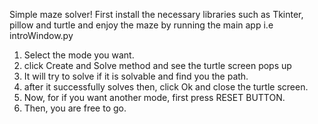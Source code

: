 Simple maze solver!
First install the necessary libraries such as Tkinter, pillow and turtle and enjoy the maze by running the main app i.e introWindow.py
1) Select the mode you want.
2) click Create and Solve method and see the turtle screen pops up
3) It will try to solve if it is solvable and find you the path.
4) after it successfully solves then, click Ok and close the turtle screen.
5) Now, for if you want another mode, first press RESET BUTTON.
6) Then, you are free to go. 
